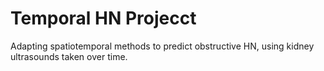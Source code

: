 # Temporal HN Projecct
 Adapting spatiotemporal methods to predict obstructive HN, using kidney ultrasounds taken over time.
